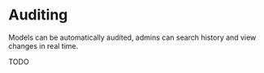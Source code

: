 # Auditing

Models can be automatically audited, admins can search history and view changes in real time.

TODO
